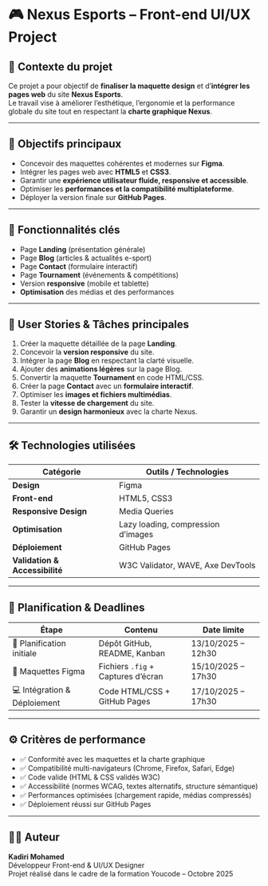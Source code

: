# 🎮 Nexus Esports – Front-end UI/UX Project

## 🧠 Contexte du projet
Ce projet a pour objectif de **finaliser la maquette design** et d’**intégrer les pages web** du site **Nexus Esports**.  
Le travail vise à améliorer l’esthétique, l’ergonomie et la performance globale du site tout en respectant la **charte graphique Nexus**.

---

## 🚀 Objectifs principaux
- Concevoir des maquettes cohérentes et modernes sur **Figma**.  
- Intégrer les pages web avec **HTML5** et **CSS3**.  
- Garantir une **expérience utilisateur fluide, responsive et accessible**.  
- Optimiser les **performances et la compatibilité multiplateforme**.  
- Déployer la version finale sur **GitHub Pages**.

---

## 🎯 Fonctionnalités clés
- Page **Landing** (présentation générale)
- Page **Blog** (articles & actualités e-sport)
- Page **Contact** (formulaire interactif)
- Page **Tournament** (événements & compétitions)
- Version **responsive** (mobile et tablette)
- **Optimisation** des médias et des performances

---

## 👥 User Stories & Tâches principales
1. Créer la maquette détaillée de la page **Landing**.  
2. Concevoir la **version responsive** du site.  
3. Intégrer la page **Blog** en respectant la clarté visuelle.  
4. Ajouter des **animations légères** sur la page Blog.  
5. Convertir la maquette **Tournament** en code HTML/CSS.  
6. Créer la page **Contact** avec un **formulaire interactif**.  
7. Optimiser les **images et fichiers multimédias**.  
8. Tester la **vitesse de chargement** du site.  
9. Garantir un **design harmonieux** avec la charte Nexus.  

---

## 🛠️ Technologies utilisées
| Catégorie | Outils / Technologies |
|------------|------------------------|
| **Design** | Figma |
| **Front-end** | HTML5, CSS3 |
| **Responsive Design** | Media Queries |
| **Optimisation** | Lazy loading, compression d’images |
| **Déploiement** | GitHub Pages |
| **Validation & Accessibilité** | W3C Validator, WAVE, Axe DevTools |

---

## 📅 Planification & Deadlines

| Étape | Contenu | Date limite |
|-------|----------|--------------|
| 📁 Planification initiale | Dépôt GitHub, README, Kanban | 13/10/2025 – 12h30 |
| 🎨 Maquettes Figma | Fichiers `.fig` + Captures d’écran | 15/10/2025 – 17h30 |
| 💻 Intégration & Déploiement | Code HTML/CSS + GitHub Pages | 17/10/2025 – 17h30 |

---

## ⚙️ Critères de performance
- ✅ Conformité avec les maquettes et la charte graphique  
- ✅ Compatibilité multi-navigateurs (Chrome, Firefox, Safari, Edge)  
- ✅ Code valide (HTML & CSS validés W3C)  
- ✅ Accessibilité (normes WCAG, textes alternatifs, structure sémantique)  
- ✅ Performances optimisées (chargement rapide, médias compressés)  
- ✅ Déploiement réussi sur GitHub Pages  

---

## 🧑‍💻 Auteur
**Kadiri Mohamed**  
Développeur Front-end & UI/UX Designer  
Projet réalisé dans le cadre de la formation Youcode – Octobre 2025  
